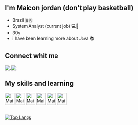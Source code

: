 

## I'm Maicon jordan (don't play basketball)

- Brazil 🇧🇷
- System Analyst (current job) 💻:briefcase:
- 30y 
- i have been learning more about Java 📚

## Connect whit me 

<a href="https://www.linkedin.com/in/maiconj/" target="_blank">
<img align="center" src="https://img.shields.io/badge/LinkedIn-0077B5?style=for-the-badge&logo=linkedin&logoColor=white" style="max-width:100%">
<a href="https://instagram.com/maiconjordansr" target="_blank">
<img align="center" src="https://img.shields.io/badge/Instagram-E4405F?style=for-the-badge&logo=instagram&logoColor=white" style="max-width:100%"></a>
  
 ## My skills and learning  

   <img align="center" alt="Maicon" height="40" width="30" src="https://cdn.jsdelivr.net/gh/devicons/devicon/icons/postgresql/postgresql-original.svg" style="maxwidth:100%">
   <img align="center" alt="Maicon" height="40" width="30" src="https://cdn.jsdelivr.net/gh/devicons/devicon/icons/mysql/mysql-original.svg" style="max-width:100%">
   <img align="center" alt="Maicon" height="40" width="30" src="https://cdn.jsdelivr.net/gh/devicons/devicon/icons/html5/html5-original.svg" style="max-width:100%"> 
   <img align="center" alt="Maicon" height="40" width="30" src="https://cdn.jsdelivr.net/gh/devicons/devicon/icons/css3/css3-original.svg" style="max-width:100%">
   <img align="center" alt="Maicon" height="40" width="30" src="https://cdn.jsdelivr.net/gh/devicons/devicon/icons/javascript/javascript-original.svg" style="max-width:100%">
   <img align="center" alt="Maicon" height="40" width="30" src="https://cdn.jsdelivr.net/gh/devicons/devicon/icons/git/git-original.svg" style="max-width:100%"> 
   <br>
   <br>
    
    

    
    
 
 [![Top Langs](https://github-readme-stats.vercel.app/api/top-langs/?username=MaiconJordan&layout=compact)](https://github.com/MaiconJordan/github-readme-stats)

